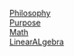 [Philosophy](philosophy.md)   
[Purpose](purpose.md)      
[Math](math.md)   
[LinearALgebra](linear_algebra.md)
